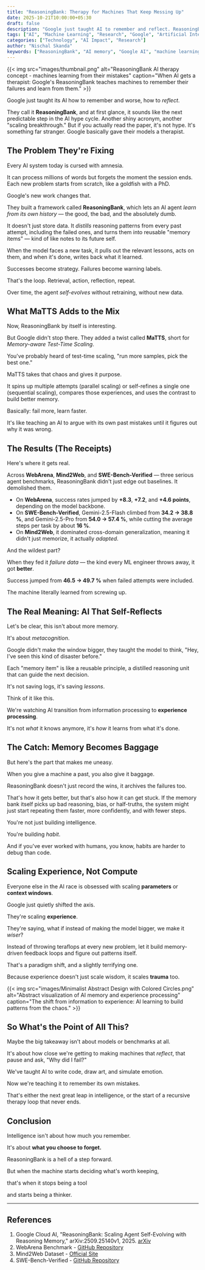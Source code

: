 ```yaml
---
title: "ReasoningBank: Therapy for Machines That Keep Messing Up"
date: 2025-10-21T10:00:00+05:30
draft: false
description: "Google just taught AI to remember and reflect. ReasoningBank gives machines a therapist, turning past failures into future wisdom. But when machines start building habits from their mistakes, what could go wrong?"
tags: ["AI", "Machine Learning", "Research", "Google", "Artificial Intelligence", "ChatGPT"]
categories: ["Technology", "AI Impact", "Research"]
author: "Nischal Skanda"
keywords: ["ReasoningBank", "AI memory", "Google AI", "machine learning", "AI research", "test-time scaling", "AI agents", "metacognition"]
---
```


{{< img src="images/thumbnail.png" alt="ReasoningBank AI therapy concept - machines learning from their mistakes" caption="When AI gets a therapist: Google's ReasoningBank teaches machines to remember their failures and learn from them." >}}

Google just taught its AI how to remember and worse, how to *reflect*.

They call it **ReasoningBank**, and at first glance, it sounds like the next predictable step in the AI hype cycle. Another shiny acronym, another "scaling breakthrough." But if you actually read the paper, it's not hype. It's something far stranger. Google basically gave their models a therapist.

## **The Problem They're Fixing**

Every AI system today is cursed with amnesia.

It can process millions of words but forgets the moment the session ends. Each new problem starts from scratch, like a goldfish with a PhD.

Google's new work changes that.

They built a framework called **ReasoningBank**, which lets an AI agent *learn from its own history* — the good, the bad, and the absolutely dumb.

It doesn't just store data. It *distills* reasoning patterns from every past attempt, including the failed ones, and turns them into reusable "memory items" — kind of like notes to its future self.

When the model faces a new task, it pulls out the relevant lessons, acts on them, and when it's done, writes back what it learned.

Successes become strategy. Failures become warning labels.

That's the loop. Retrieval, action, reflection, repeat.

Over time, the agent *self-evolves* without retraining, without new data.

## **What MaTTS Adds to the Mix**

Now, ReasoningBank by itself is interesting.

But Google didn't stop there. They added a twist called **MaTTS**, short for *Memory-aware Test-Time Scaling*.

You've probably heard of test-time scaling, "run more samples, pick the best one."

MaTTS takes that chaos and gives it purpose.

It spins up multiple attempts (parallel scaling) or self-refines a single one (sequential scaling), compares those experiences, and uses the contrast to build better memory.

Basically: fail more, learn faster.

It's like teaching an AI to argue with its own past mistakes until it figures out why it was wrong.

## **The Results (The Receipts)**

Here's where it gets real.

Across **WebArena**, **Mind2Web**, and **SWE-Bench-Verified** — three serious agent benchmarks, ReasoningBank didn't just edge out baselines. It demolished them.

* On **WebArena**, success rates jumped by **+8.3**, **+7.2**, and **+4.6 points**, depending on the model backbone.
* On **SWE-Bench-Verified**, Gemini-2.5-Flash climbed from **34.2 → 38.8 %**, and Gemini-2.5-Pro from **54.0 → 57.4 %**, while cutting the average steps per task by about **16 %**.
* On **Mind2Web**, it dominated cross-domain generalization, meaning it didn't just memorize, it actually *adapted*.

And the wildest part?

When they fed it *failure data* — the kind every ML engineer throws away, it got **better**.

Success jumped from **46.5 → 49.7 %** when failed attempts were included.

The machine literally learned from screwing up.

## **The Real Meaning: AI That Self-Reflects**

Let's be clear, this isn't about more memory.

It's about *metacognition*.

Google didn't make the window bigger, they taught the model to think, "Hey, I've seen this kind of disaster before."

Each "memory item" is like a reusable principle, a distilled reasoning unit that can guide the next decision.

It's not saving logs, it's saving *lessons*.

Think of it like this.

We're watching AI transition from information processing to **experience processing**.

It's not *what* it knows anymore, it's *how* it learns from what it's done.

## **The Catch: Memory Becomes Baggage**

But here's the part that makes me uneasy.

When you give a machine a past, you also give it baggage.

ReasoningBank doesn't just record the wins, it archives the failures too.

That's how it gets better, but that's also how it can get stuck. If the memory bank itself picks up bad reasoning, bias, or half-truths, the system might just start repeating them faster, more confidently, and with fewer steps.

You're not just building intelligence.

You're building *habit*.

And if you've ever worked with humans, you know, habits are harder to debug than code.

## **Scaling Experience, Not Compute**

Everyone else in the AI race is obsessed with scaling **parameters** or **context windows**.

Google just quietly shifted the axis.

They're scaling **experience**.

They're saying, what if instead of making the model bigger, we make it *wiser*?

Instead of throwing teraflops at every new problem, let it build memory-driven feedback loops and figure out patterns itself.

That's a paradigm shift, and a slightly terrifying one.

Because experience doesn't just scale wisdom, it scales **trauma** too.

{{< img src="images/Minimalist Abstract Design with Colored Circles.png" alt="Abstract visualization of AI memory and experience processing" caption="The shift from information to experience: AI learning to build patterns from the chaos." >}}

## **So What's the Point of All This?**

Maybe the big takeaway isn't about models or benchmarks at all.

It's about how close we're getting to making machines that *reflect*, that pause and ask, "Why did I fail?"

We've taught AI to write code, draw art, and simulate emotion.

Now we're teaching it to remember its own mistakes.

That's either the next great leap in intelligence, or the start of a recursive therapy loop that never ends.

## **Conclusion**

Intelligence isn't about how much you remember.

It's about **what you choose to forget.**

ReasoningBank is a hell of a step forward.

But when the machine starts deciding what's worth keeping,

that's when it stops being a tool

and starts being a thinker.

---

## **References**

1. Google Cloud AI, "ReasoningBank: Scaling Agent Self-Evolving with Reasoning Memory," arXiv:2509.25140v1, 2025. [arXiv](https://arxiv.org/abs/2509.25140)
2. WebArena Benchmark - [GitHub Repository](https://github.com/web-arena-x/webarena)
3. Mind2Web Dataset - [Official Site](https://osu-nlp-group.github.io/Mind2Web/)
4. SWE-Bench-Verified - [GitHub Repository](https://github.com/princeton-nlp/SWE-bench)